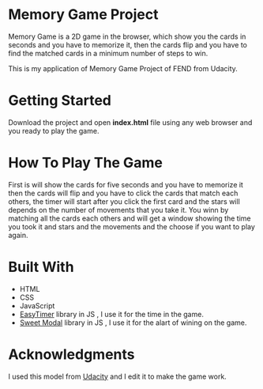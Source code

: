 # Memory Game Project
Memory Game is a 2D game in the browser, which show you the cards in seconds and you have to memorize it, then the cards flip and you have to find the matched cards in a minimum number of steps to win.

This is my application of Memory Game Project of FEND from Udacity.

# Getting Started
Download the project and open  **index.html** file using any web browser and you ready to play the game. 
# How To Play The Game 
First is will show the cards for five seconds and you have to memorize it then the cards will flip and you have to click the cards that match each others, the timer will start after you click the first card and the stars will depends on the number of movements that you take it.
You winn by matching all the cards each others and will get a window showing the time you took it and stars and the movements and the choose if you want to play again. 
# Built With
* HTML
* CSS
* JavaScript
* [EasyTimer](https://albert-gonzalez.github.io/easytimer.js/) library in JS ,  I use it for the time in the game.
* [Sweet Modal](https://github.com/adeptoas/sweet-modal) library in JS ,  I use it for the alart of wining on the game.
# Acknowledgments 
I used this model from [Udacity](https://github.com/udacity/fend-project-memory-game) and I edit it to make the game work. 
